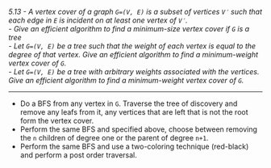 *5.13 - A vertex cover of a graph `G=(V, E)` is a subset of vertices `V′` such that each edge in `E` is incident on at least one vertex of `V′`.*  
*- Give an efficient algorithm to find a minimum-size vertex cover if `G` is a tree*  
*- Let `G=(V, E)` be a tree such that the weight of each vertex is equal to the degree of that vertex. Give an efficient algorithm to find a minimum-weight vertex cover of `G`.*  
*- Let `G=(V, E)` be a tree with arbitrary weights associated with the vertices. Give an efficient algorithm to find a minimum-weight vertex cover of `G`.*
***
- Do a BFS from any vertex in `G`. Traverse the tree of discovery and remove any leafs from it, any vertices that are left that is not the root form the vertex cover.
- Perform the same BFS and specified above, choose between removing the `n` children of degree one or the parent of degree `n+1`.
- Perform the same BFS and use a two-coloring technique (red-black) and perform a post order traversal.
